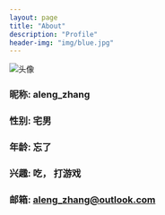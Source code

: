 ```yaml
---
layout: page
title: "About"
description: "Profile"
header-img: "img/blue.jpg"
---
```


![头像](http://osrqgo6n4.bkt.clouddn.com/aleng.jpg)

### 昵称: aleng_zhang

### 性别: 宅男

### 年龄: 忘了

### 兴趣: 吃， 打游戏

### 邮箱: aleng_zhang@outlook.com